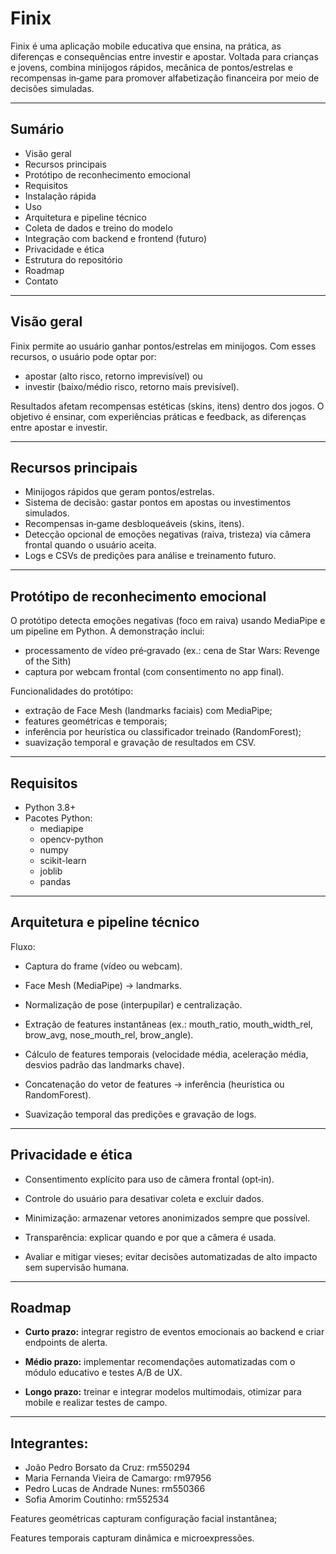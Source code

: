 # Finix

Finix é uma aplicação mobile educativa que ensina, na prática, as diferenças e consequências entre investir e apostar. Voltada para crianças e jovens, combina minijogos rápidos, mecânica de pontos/estrelas e recompensas in‑game para promover alfabetização financeira por meio de decisões simuladas.

---

## Sumário
- Visão geral  
- Recursos principais  
- Protótipo de reconhecimento emocional  
- Requisitos  
- Instalação rápida  
- Uso  
- Arquitetura e pipeline técnico  
- Coleta de dados e treino do modelo  
- Integração com backend e frontend (futuro)  
- Privacidade e ética  
- Estrutura do repositório  
- Roadmap  
- Contato

---

## Visão geral
Finix permite ao usuário ganhar pontos/estrelas em minijogos. Com esses recursos, o usuário pode optar por:
- apostar (alto risco, retorno imprevisível) ou  
- investir (baixo/médio risco, retorno mais previsível).

Resultados afetam recompensas estéticas (skins, itens) dentro dos jogos. O objetivo é ensinar, com experiências práticas e feedback, as diferenças entre apostar e investir.

---

## Recursos principais
- Minijogos rápidos que geram pontos/estrelas.  
- Sistema de decisão: gastar pontos em apostas ou investimentos simulados.  
- Recompensas in‑game desbloqueáveis (skins, itens).  
- Detecção opcional de emoções negativas (raiva, tristeza) via câmera frontal quando o usuário aceita.  
- Logs e CSVs de predições para análise e treinamento futuro.

---

## Protótipo de reconhecimento emocional
O protótipo detecta emoções negativas (foco em raiva) usando MediaPipe e um pipeline em Python. A demonstração inclui:
- processamento de vídeo pré‑gravado (ex.: cena de Star Wars: Revenge of the Sith)  
- captura por webcam frontal (com consentimento no app final).

Funcionalidades do protótipo:
- extração de Face Mesh (landmarks faciais) com MediaPipe;  
- features geométricas e temporais;  
- inferência por heurística ou classificador treinado (RandomForest);  
- suavização temporal e gravação de resultados em CSV.

---

## Requisitos
- Python 3.8+  
- Pacotes Python:
  - mediapipe
  - opencv-python
  - numpy
  - scikit-learn
  - joblib
  - pandas

---

## Arquitetura e pipeline técnico

Fluxo:

- Captura do frame (vídeo ou webcam).

- Face Mesh (MediaPipe) → landmarks.

- Normalização de pose (interpupilar) e centralização.

- Extração de features instantâneas (ex.: mouth_ratio, mouth_width_rel, brow_avg, nose_mouth_rel, brow_angle).

- Cálculo de features temporais (velocidade média, aceleração média, desvios padrão das landmarks chave).

- Concatenação do vetor de features → inferência (heurística ou RandomForest).

- Suavização temporal das predições e gravação de logs.

---

## Privacidade e ética
- Consentimento explícito para uso de câmera frontal (opt‑in).

- Controle do usuário para desativar coleta e excluir dados.

- Minimização: armazenar vetores anonimizados sempre que possível.

- Transparência: explicar quando e por que a câmera é usada.

- Avaliar e mitigar vieses; evitar decisões automatizadas de alto impacto sem supervisão humana.

---

## Roadmap
 - **Curto prazo:** integrar registro de eventos emocionais ao backend e criar endpoints de alerta.

 - **Médio prazo:** implementar recomendações automatizadas com o módulo educativo e testes A/B de UX.

 - **Longo prazo:** treinar e integrar modelos multimodais, otimizar para mobile e realizar testes de campo.

---

## Integrantes:
- João Pedro Borsato da Cruz: rm550294
- Maria Fernanda Vieira de Camargo: rm97956
- Pedro Lucas de Andrade Nunes: rm550366
- Sofia Amorim Coutinho: rm552534

Features geométricas capturam configuração facial instantânea;

Features temporais capturam dinâmica e microexpressões.
